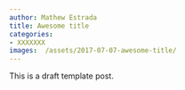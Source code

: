```yaml
---
author: Mathew Estrada
title: Awesome title
categories:
- XXXXXXX
images:  /assets/2017-07-07-awesome-title/
---
```


This is a draft template post.